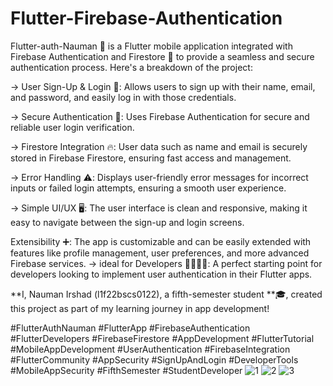 # Flutter-Firebase-Authentication
Flutter-auth-Nauman 🚀 is a Flutter mobile application integrated with Firebase Authentication and Firestore 📂 to provide a seamless and secure authentication process. Here's a breakdown of the project:

-> User Sign-Up & Login 📝: Allows users to sign up with their name, email, and password, and easily log in with those credentials.

-> Secure Authentication 🔐: Uses Firebase Authentication for secure and reliable user login verification.

-> Firestore Integration 🔥: User data such as name and email is securely stored in Firebase Firestore, ensuring fast access and management.

-> Error Handling ⚠️: Displays user-friendly error messages for incorrect inputs or failed login attempts, ensuring a smooth user experience.

-> Simple UI/UX 🖥️: The user interface is clean and responsive, making it easy to navigate between the sign-up and login screens.

Extensibility ➕: The app is customizable and can be easily extended with features like profile management, user preferences, and more advanced Firebase services.
-> ideal for Developers 👨‍💻👩‍💻: A perfect starting point for developers looking to implement user authentication in their Flutter apps.

**I, Nauman Irshad (l1f22bscs0122), a fifth-semester student **🎓, created this project as part of my learning journey in app development!

#FlutterAuthNauman #FlutterApp #FirebaseAuthentication #FlutterDevelopers #FirebaseFirestore #AppDevelopment #FlutterTutorial #MobileAppDevelopment #UserAuthentication #FirebaseIntegration #FlutterCommunity #AppSecurity #SignUpAndLogin #DeveloperTools #MobileAppSecurity #FifthSemester #StudentDeveloper
![1](https://github.com/user-attachments/assets/ad477bd8-2c59-4b5f-8bd0-5e1e10507a85)
![2](https://github.com/user-attachments/assets/ad5ff25c-d87c-4ef4-ba59-6d7e99a1dfd1)
![3](https://github.com/user-attachments/assets/766b1fb1-e908-4b91-8e97-aea2a46240c7)
